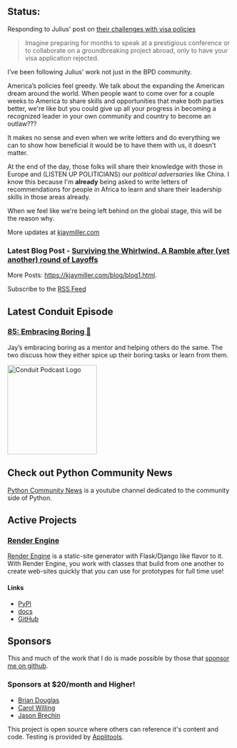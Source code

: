 ## Status:
<p>Responding to Julius' post on <a href="https://medium.com/@theflyboy/breaking-barriers-a-tech-speakers-plea-for-fair-visa-policies-621b5909e496">their challenges with visa policies</a></p>

<blockquote>
  <p>Imagine preparing for months to speak at a prestigious conference or to collaborate on a groundbreaking project abroad, only to have your visa application rejected.</p>
</blockquote>

<p>I’ve been following Julius’ work not just in the BPD community.</p>

<p>America’s policies feel greedy. We talk about the expanding the American dream around the world. When people want to come over for a couple weeks to America to share skills and opportunities that make both parties better, we're like but you could give up all your progress in becoming a recognized leader in your own community and country to become an outlaw???</p>

<p>It makes no sense and even when we write letters and do everything we can to show how beneficial it would be to have them with us, it doesn't matter.</p>

<p>At the end of the day, those folks will share their knowledge with those in Europe and (LISTEN UP POLITICIANS) our <em>political adversaries</em> like China. I know this because I'm <strong>already</strong> being asked to write letters of recommendations for people in Africa to learn and share their leadership skills in those areas already.</p>

<p>When we feel like we're being left behind on the global stage, this will be the reason why.</p>

More updates at [kjaymiller.com](https://kjaymiller.com/microblog/microblog)

### Latest Blog Post - [Surviving the Whirlwind. A Ramble after (yet another) round of Layoffs](https://kjaymiller.com/blog/surviving-the-whirlwind-a-ramble-after-yet-another-round-of-layoffs.html)

More Posts: <https://kjaymiller.com/blog/blog1.html>.

Subscribe to the [RSS Feed](https://kjaymiller.com/allposts.rss)


## Latest Conduit Episode
### [85: Embracing Boring 🥱](http://relay.fm/conduit/85)
Jay’s embracing boring as a mentor and helping others do the same. The two discuss how they either spice up their boring tasks or learn from them.

<img src="https://kjaymiller.s3-us-west-2.amazonaws.com/images/conduit_artwork.png" height="200" width="200" alt="Conduit Podcast Logo"/>

## Check out Python Community News
[Python Community News](https://youtube.com/@pycommunitynews) is a youtube channel dedicated to the community side of Python.

## Active Projects

### [Render Engine]
[Render Engine] is a static-site generator with Flask/Django like flavor to it.
With Render Engine, you work with classes that build from one another to create
web-sites quickly that you can use for prototypes for full time use!

#### Links
- [PyPI](https://pypi.org/project/render-engine)
- [docs](https://render-engine.readthedocs.io)
- [GitHub](https://github.com/kjaymiller/render_engine)

## Sponsors
This and much of the work that I do is made possible by those that [sponsor me
on github](https://github.com/sponsors/kjaymiller).

### Sponsors at $20/month and Higher!
- [Brian Douglas](https://github.com/bdougie)
- [Carol Willing](https://github.com/willingc)
- [Jason Brechin](https://github.com/brechin)


This project is open source where others can reference it's content and code. Testing is provided by [Applitools](https://www.applitools.com/).


[Render Engine]: https://render-engine.readthedocs.io